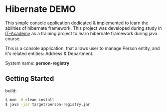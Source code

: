 # Hibernate DEMO 


This simple console application dedicated & implemented to learn the abilities of hibernate framework.
This project was developed during study in <a href="https://www.it-academy.by">IT-Academy</a> as a training project to learn hibernate framework during java course.

This is a console application, that allows user to manage Person entity, and it's related entities: Address & Department.

System name: **person-registry**

## Getting Started
build:
```bash
$ mvn -U clean install
$ java -jar target/person-registry.jar
```
